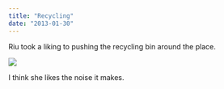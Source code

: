 ```yaml
---
title: "Recycling"
date: "2013-01-30"
---
```


Riu took a liking to pushing the recycling bin around the place.

![](images/tumblr_inline_mhazy1wUXr1qz4rgp.jpg)

I think she likes the noise it makes.
